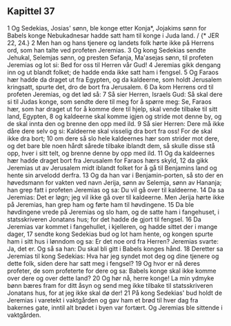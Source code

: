 ## Kapittel 37

1 Og Sedekias, Josias' sønn, ble konge etter Konja*, Jojakims sønn for Babels konge Nebukadnesar hadde satt ham til konge i Juda land. / {* JER 22, 24.}
2 Men han og hans tjenere og landets folk hørte ikke på Herrens ord, som han talte ved profeten Jeremias.
3 Og kong Sedekias sendte Jehukal, Selemjas sønn, og presten Sefanja, Ma'asejas sønn, til profeten Jeremias og lot si: Bed for oss til Herren vår Gud!
4 Jeremias gikk dengang inn og ut blandt folket; de hadde enda ikke satt ham i fengsel.
5 Og Faraos hær hadde da draget ut fra Egypten, og da kaldeerne, som holdt Jerusalem kringsatt, spurte det, dro de bort fra Jerusalem.
6 Da kom Herrens ord til profeten Jeremias, og det lød så:
7 Så sier Herren, Israels Gud: Så skal dere si til Judas konge, som sendte dere til meg for å spørre meg: Se, Faraos hær, som har draget ut for å komme dere til hjelp, skal vende tilbake til sitt land, Egypten,
8 og kaldeerne skal komme igjen og stride mot denne by, og de skal innta den og brenne den opp med ild.
9 Så sier Herren: Dere må ikke dåre dere selv og si: Kaldeerne skal visselig dra bort fra oss! For de skal ikke dra bort;
10 om dere så slo hele kaldeernes hær som strider mot dere, og det bare ble noen hårdt sårede tilbake iblandt dem, så skulle disse stå opp, hver i sitt telt, og brenne denne by opp med ild.
11 Og da kaldeernes hær hadde draget bort fra Jerusalem for Faraos hærs skyld,
12 da gikk Jeremias ut av Jerusalem midt iblandt folket for å gå til Benjamins land og hente sin arvelodd derfra.
13 Og da han var i Benjamin-porten, så sto der en høvedsmann for vakten ved navn Jerija, sønn av Selemja, sønn av Hananja; han grep fatt i profeten Jeremias og sa: Du vil gå over til kaldeerne.
14 Da sa Jeremias: Det er løgn; jeg vil ikke gå over til kaldeerne. Men Jerija hørte ikke på Jeremias, han grep ham og førte ham til høvdingene.
15 Da ble høvdingene vrede på Jeremias og slo ham, og de satte ham i fangehuset, i statsskriveren Jonatans hus; for det hadde de gjort til fengsel.
16 Da Jeremias var kommet i fangehullet, i kjelleren, og hadde sittet der i mange dager,
17 sendte kong Sedekias bud og lot ham hente, og kongen spurte ham i sitt hus i lønndom og sa: Er det noe ord fra Herren? Jeremias svarte: Ja, det er. Og så sa han: Du skal bli gitt i Babels konges hånd.
18 Deretter sa Jeremias til kong Sedekias: Hva har jeg syndet mot deg og dine tjenere og dette folk, siden dere har satt meg i fengsel?
19 Og hvor er nå deres profeter, de som profeterte for dere og sa: Babels konge skal ikke komme over dere og over dette land?
20 Og hør nå, herre konge! La min ydmyke bønn bæres fram for ditt åsyn og send meg ikke tilbake til statsskriveren Jonatans hus, for at jeg ikke skal dø der!
21 På kong Sedekias' bud holdt de Jeremias i varetekt i vaktgården og gav ham et brød til hver dag fra bakernes gate, inntil alt brødet i byen var fortært. Og Jeremias ble sittende i vaktgården.
